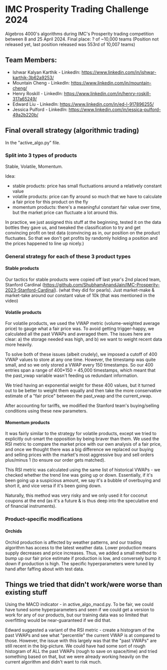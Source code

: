 # IMC Prosperity Trading Challenge 2024
Algebros 4000's algorithms during IMC's Prosperity trading competition between 8 and 25 April 2024. 
Final place: ? of ~10,000 teams (Position not released yet, last position released was 553rd of 10,007 teams)

## Team Members:
- Ishwar Kalyan Karthik - LinkedIn: https://www.linkedin.com/in/ishwar-karthik-3b62a9253/
- Mountain Cheng - LinkedIn: https://www.linkedin.com/in/mountain-cheng/
- Henry Roskill - LinkedIn: https://www.linkedin.com/in/henry-roskill-317a65249/
- Edward Liu - LinkedIn: https://www.linkedin.com/in/ed-l-917896255/
- Jessica Pulford - LinkedIn: https://www.linkedin.com/in/jessica-pulford-49a2b220b/

## Final overall strategy (algorithmic trading)
In the "active_algo.py" file. 

### Split into 3 types of products
Stable, Volatile, Momentum. 

Idea:
- stable products: price has small fluctuations around a relatively constant value
- volatile products: price can fly around so much that we have to calculate a fair price for this product on the fly
- momentum products: there's a meaningful constant fair value over time, but the market price can fluctuate a lot around this.

In practice, we just assigned this stuff at the beginning, tested it on the data bottles they gave us, and tweaked the classification to try and get convincing profit on test data
(convincing as in, our position on the product fluctuates. So that we don't get profits by randomly holding a position and the prices happened to line up nicely.)

### General strategy for each of these 3 product types

#### Stable products
Our tactics for stable products were copied off last year's 2nd placed team, Stanford Cardinal (https://github.com/ShubhamAnandJain/IMC-Prosperity-2023-Stanford-Cardinal).
(what they did for pearls). Just market-make & market-take around our constant value of 10k (that was mentioned in the video)

#### Volatile products

For volatile products, we used the VWAP metric (volume-weighted average price) to gauge what a fair price was. 
To avoid getting trigger-happy, we calculated all the past VWAPs and averaged them. 
The issues here are clear: a) the storage needed was high, and b) we want to weight recent data more heavily. 

To solve both of these issues (albeit crudely), we imposed a cutoff of 400 VWAP values to store at any one time.
However, the timestamp was quite small, and so we only stored a VWAP every 150 timestamps. 
So our 400 entries span a range of 400*150 = 45,000 timestamps, which meant that the past_vwap variable wasn't feeding us redundant information.

We tried having an exponential weight for these 400 values, but it turned out to be better to weight them equally
and then take the more conservative estimate of a "fair price" between the past_vwap and the current_vwap.

After accounting for tariffs, we modified the Stanford team's buying/selling conditions using these new parameters. 

#### Momentum products

It was fairly similar to the strategy for volatile products, except we tried to explicitly out-smart the opposition by being braver than them. 
We used the RSI metric to compare the market price with our own analysis of a fair price,
and once we thought there was a big difference we replaced our buying and selling prices with the market's most aggressive buy and sell orders plus/minus 1 (to ensure our order gets matched).

This RSI metric was calculated using the same list of historical VWAPs - we checked whether the trend line was going up or down. 
Essentially, if it's been going up a suspicious amount, we say it's a bubble of overbuying and short it, and vice versa if it's been going down.

Naturally, this method was very risky and we only used it for coconut coupons at the end (as it's a future & is thus deep into the speculative end of financial instruments).

### Product-specific modifications
#### Orchids
Orchid production is affected by weather patterns, and our trading algorithm has access to the latest weather data. Lower production means supply decreases and price increases. 
Thus, we added a small method to bump up our fair price estimate if production is low, and conversely bump it down if production is high.
The specific hyperparameters were tuned by hand after faffing about with test data. 

## Things we tried that didn't work/were worse than existing stuff

Using the MACD indicator - in active_algo_macd.py.
To be fair, we could have tuned some hyperparameters and seen if we could get a version to work for any of our products, but our training data was so limited that overfitting would be near-guaranteed if we did that. 

Edward suggested a variant of the RSI metric - create a histogram of the past VWAPs and see what "percentile" the current VWAP is at compared to those. 
However, the issue with this largely was that the "past VWAPs" are still recent in the big-picture. 
We could have had some sort of rough histogram of ALL the past VWAPs (rough to save on space/time) and tried something based on that, but we were already working heavily on the current algorithm and didn't want to risk much. 
